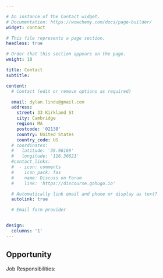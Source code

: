 ```yaml
---

# An instance of the Contact widget.
# Documentation: https://wowchemy.com/docs/page-builder/
widget: contact

# This file represents a page section.
headless: true

# Order that this section appears on the page.
weight: 10

title: Contact
subtitle:

content:
  # Contact (edit or remove options as required)

  email: dylan.lindu@gmail.com
  address:
    street: 33 Kirkland St 
    city: Cambridge
    region: MA
    postcode: '02138'
    country: United States
    country_code: US
  # coordinates:
  #   latitude: '39.96169'
  #   longitude: '116.36621'
  #contact_links:
  #  - icon: comments
  #    icon_pack: fas
  #    name: Discuss on Forum
  #    link: 'https://discourse.gohugo.io'

  # Automatically link email and phone or display as text?
  autolink: true

  # Email form provider


design:
  columns: '1'
---
```


## Opportunity



Job Responsibilities:
